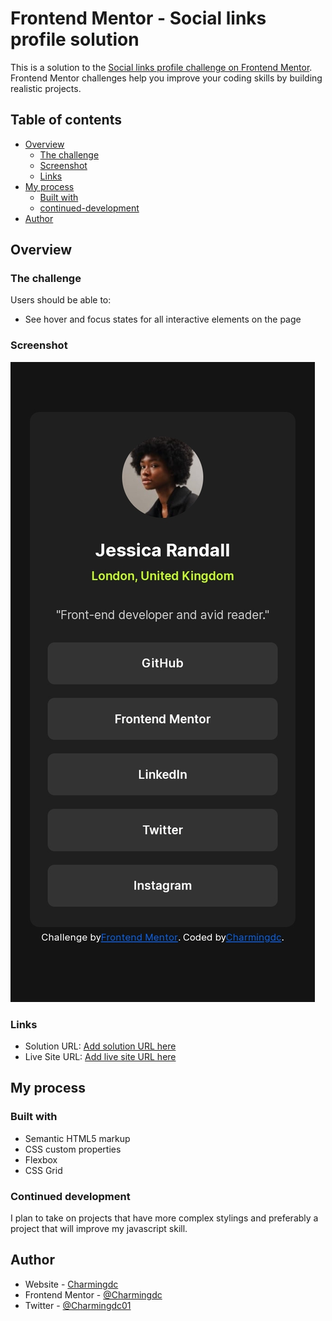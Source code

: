 # Frontend Mentor - Social links profile solution

This is a solution to the [Social links profile challenge on Frontend Mentor](https://www.frontendmentor.io/challenges/social-links-profile-UG32l9m6dQ). Frontend Mentor challenges help you improve your coding skills by building realistic projects. 

## Table of contents

- [Overview](#overview)
  - [The challenge](#the-challenge)
  - [Screenshot](#screenshot)
  - [Links](#links)
- [My process](#my-process)
  - [Built with](#built-with)
  - [continued-development](#continued-development)
- [Author](#author)



## Overview

### The challenge

Users should be able to:

- See hover and focus states for all interactive elements on the page

### Screenshot

![](/Screenshot_20240703-032418_1.jpg)


### Links

- Solution URL: [Add solution URL here](https://www.frontendmentor.io/solutions/social-links-profile-dFXZLST7gv)
- Live Site URL: [Add live site URL here](https://charmingdc.github.io/social_links/)

## My process

### Built with

- Semantic HTML5 markup
- CSS custom properties
- Flexbox
- CSS Grid


### Continued development

I plan to take on projects that have more complex stylings and preferably a project that will improve my javascript skill.


## Author

- Website - [Charmingdc](https://taplink.cc/charmingdc)
- Frontend Mentor - [@Charmingdc](https://www.frontendmentor.io/profile/Charmingdc)
- Twitter - [@Charmingdc01](https://www.twitter.com/Charmingdc01)
